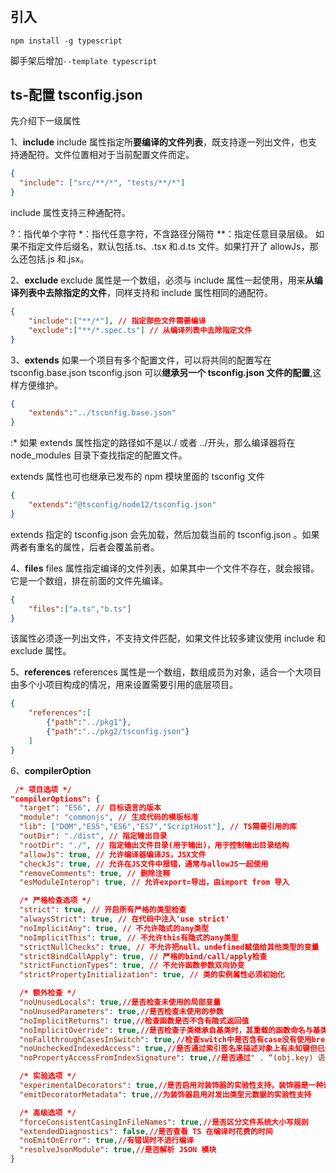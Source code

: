 #

## 引入

`npm install -g typescript`

脚手架后增加`--template typescript`

## ts-配置 tsconfig.json

先介绍下一级属性

1、**include**
include 属性指定所**要编译的文件列表**，既支持逐一列出文件，也支持通配符。文件位置相对于当前配置文件而定。

```json
{
  "include": ["src/**/*", "tests/**/*"]
}
```

include 属性支持三种通配符。

?：指代单个字符
*：指代任意字符，不含路径分隔符
**：指定任意目录层级。
如果不指定文件后缀名，默认包括.ts、.tsx 和.d.ts 文件。如果打开了 allowJs，那么还包括.js 和.jsx。

2、**exclude**
exclude 属性是一个数组，必须与 include 属性一起使用，用来**从编译列表中去除指定的文件**，同样支持和 include 属性相同的通配符。

```json
{
    "include":["**/*"], // 指定那些文件需要编译
    "exclude":["**/*.spec.ts"] // 从编译列表中去除指定文件
}
```

3、**extends**
如果一个项目有多个配置文件，可以将共同的配置写在 tsconfig.base.json tsconfig.json 可以**继承另一个 tsconfig.json 文件的配置**,这样方便维护。

```json
{
    "extends":"../tsconfig.base.json"
}
```

:* 如果 extends 属性指定的路径如不是以./ 或者 ../开头，那么编译器将在node_modules 目录下查找指定的配置文件。

extends 属性也可也继承已发布的 npm 模块里面的 tsconfig 文件

```json
{
    "extends":"@tsconfig/node12/tsconfig.json"
}
```

extends 指定的 tsconfig.json 会先加载，然后加载当前的 tsconfig.json 。如果两者有重名的属性，后者会覆盖前者。

4、**files**
files 属性指定编译的文件列表，如果其中一个文件不存在，就会报错。
 它是一个数组，排在前面的文件先编译。

```json
{
    "files":["a.ts","b.ts"]
}
```

该属性必须逐一列出文件，不支持文件匹配，如果文件比较多建议使用 include 和 exclude 属性。

5、**references**
references 属性是一个数组，数组成员为对象，适合一个大项目由多个小项目构成的情况，用来设置需要引用的底层项目。

```json
{
    "references":[
        {"path":"../pkg1"},
        {"path":"../pkg2/tsconfig.json"}
    ]
}
```

6、**compilerOption**

```json
 /* 项目选项 */
"compilerOptions": {
  "target": "ES6", // 目标语言的版本
  "module": "commonjs", // 生成代码的模板标准
  "lib": ["DOM","ES5","ES6","ES7","ScriptHost"], // TS需要引用的库
  "outDir": "./dist", // 指定输出目录
  "rootDir": "./", // 指定输出文件目录(用于输出)，用于控制输出目录结构
  "allowJs": true, // 允许编译器编译JS，JSX文件
  "checkJs": true, // 允许在JS文件中报错，通常与allowJS一起使用
  "removeComments": true, // 删除注释
  "esModuleInterop": true, // 允许export=导出，由import from 导入

  /* 严格检查选项 */
  "strict": true, // 开启所有严格的类型检查
  "alwaysStrict": true, // 在代码中注入'use strict'
  "noImplicitAny": true, // 不允许隐式的any类型
  "noImplicitThis": true, // 不允许this有隐式的any类型
  "strictNullChecks": true, // 不允许把null、undefined赋值给其他类型的变量
  "strictBindCallApply": true, // 严格的bind/call/apply检查
  "strictFunctionTypes": true, // 不允许函数参数双向协变
  "strictPropertyInitialization": true, // 类的实例属性必须初始化

  /* 额外检查 */
  "noUnusedLocals": true,//是否检查未使用的局部变量
  "noUnusedParameters": true,//是否检查未使用的参数
  "noImplicitReturns": true,//检查函数是否不含有隐式返回值
  "noImplicitOverride": true,//是否检查子类继承自基类时，其重载的函数命名与基类的函数不同步问题
  "noFallthroughCasesInSwitch": true,//检查switch中是否含有case没有使用break跳出
  "noUncheckedIndexedAccess": true,//是否通过索引签名来描述对象上有未知键但已知值的对象
  "noPropertyAccessFromIndexSignature": true,//是否通过" . “(obj.key) 语法访问字段和"索引”( obj[“key”])， 以及在类型中声明属性的方式之间的一致性

  /* 实验选项 */
  "experimentalDecorators": true,//是否启用对装饰器的实验性支持，装饰器是一种语言特性，还没有完全被 JavaScript 规范批准
  "emitDecoratorMetadata": true,//为装饰器启用对发出类型元数据的实验性支持

  /* 高级选项 */
  "forceConsistentCasingInFileNames": true,//是否区分文件系统大小写规则
  "extendedDiagnostics": false,//是否查看 TS 在编译时花费的时间
  "noEmitOnError": true,//有错误时不进行编译
  "resolveJsonModule": true,//是否解析 JSON 模块
}
```
